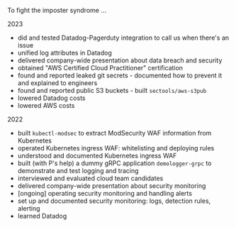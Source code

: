 To fight the imposter syndrome ...

2023

- did and tested Datadog-Pagerduty integration to call us when there's an issue
- unified log attributes in Datadog
- delivered company-wide presentation about data breach and security
- obtained "AWS Certified Cloud Practitioner" certification
- found and reported leaked git secrets - documented how to prevent it and explained to engineers
- found and reported public S3 buckets - built `sectools/aws-s3pub`
- lowered Datadog costs
- lowered AWS costs

2022

- built `kubectl-modsec` to extract ModSecurity WAF information from Kubernetes
- operated Kubernetes ingress WAF: whitelisting and deploying rules
- understood and documented Kubernetes ingress WAF
- built (with P's help) a dummy gRPC application `demologger-grpc` to demonstrate and test logging and tracing
- interviewed and evaluated cloud team candidates
- delivered company-wide presentation about security monitoring
- [ongoing] operating security monitoring and handling alerts
- set up and documented security monitoring: logs, detection rules, alerting
- learned Datadog
